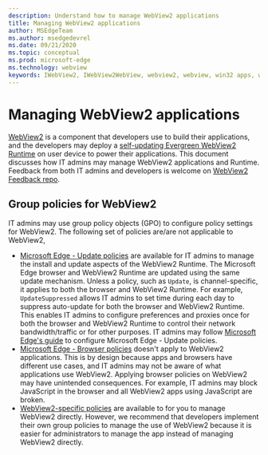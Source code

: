 ```yaml
---
description: Understand how to manage WebView2 applications
title: Managing WebView2 applications
author: MSEdgeTeam
ms.author: msedgedevrel
ms.date: 09/21/2020
ms.topic: conceptual
ms.prod: microsoft-edge
ms.technology: webview
keywords: IWebView2, IWebView2WebView, webview2, webview, win32 apps, win32, edge, ICoreWebView2, ICoreWebView2Host, browser control, edge html, enterprise, group policy, manageability 
---
```


# Managing WebView2 applications  

[WebView2][WebView2Landing] is a component that developers use to build their applications, and the developers may deploy a [self-updating Evergreen WebView2 Runtime][Webview2ConceptsDistributionUnderstandRuntimeInstallerPreview] on user device to power their applications.  This document discusses how IT admins may manage WebView2 applications and Runtime.  Feedback from both IT admins and developers is welcome on [WebView2 Feedback repo][GithubMicrosoftedgeWebviewfeddback].  

## Group policies for WebView2  

IT admins may use group policy objects \(GPO\) to configure policy settings for WebView2.  The following set of policies are/are not applicable to WebView2,  

*   [Microsoft Edge - Update policies][EdgeUpdatePolicies] are available for IT admins to manage the install and update aspects of the WebView2 Runtime.  The Microsoft Edge browser and WebView2 Runtime are updated using the same update mechanism.  Unless a policy, such as `Update`, is channel-specific, it applies to both the browser and WebView2 Runtime.  For example, `UpdateSuppressed` allows IT admins to set time during each day to suppress auto-update for both the browser and WebView2 Runtime.  This enables IT admins to configure preferences and proxies once for both the browser and WebView2 Runtime to control their network bandwidth/traffic or for other purposes.  IT admins may follow [Microsoft Edge's guide][ConfigureMicrosoftEdge] to configure Microsoft Edge - Update policies.  
*   [Microsoft Edge - Browser policies][EdgeBrowserPolicies] doesn't apply to WebView2 applications.  This is by design because apps and browsers have different use cases, and IT admins may not be aware of what applications use WebView2.  Applying browser policies on WebView2 may have unintended consequences.  For example, IT admins may block JavaScript in the browser and all WebView2 apps using JavaScript are broken.  
*   [WebView2-specific policies][WebView2Policies] are available to for you to manage WebView2 directly.  However, we recommend that developers implement their own group policies to manage the use of WebView2 because it is easier for administrators to manage the app instead of managing WebView2 directly.  

<!-- Links -->  

[Webview2ConceptsDistributionUnderstandRuntimeInstallerPreview]: ./distribution.md#understanding-the-webview2-runtime "Understand the WebView2 Runtime and installer (Preview) - Distribution of applications using WebView2 | Microsoft Docs"  

[WebView2Landing]: ../index.md "Introduction to Microsoft Edge WebView2 (Preview) | Microsoft Docs"  

[EdgeUpdatePolicies]: /deployedge/microsoft-edge-update-policies "Microsoft Edge - Update policies | Microsoft Docs"  
[EdgeBrowserPolicies]: /deployedge/microsoft-edge-policies "Microsoft Edge - Browser policies | Microsoft Docs"  
[ConfigureMicrosoftEdge]: /deployedge/configure-microsoft-edge "Configure Microsoft Edge policy settings on Windows | Microsoft Docs"  
[WebView2Policies]: /deployedge/microsoft-edge-webview-policies "Microsoft Edge WebView2 Policy Documentation | Microsoft Docs" 

[GithubMicrosoftedgeWebviewfeddback]: https://github.com/MicrosoftEdge/WebViewFeedback "WebView Feedback - MicrosoftEdge/WebViewFeedback | GitHub"  
